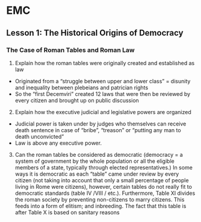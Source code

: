 
# EMC 

## Lesson 1: The Historical Origins of Democracy

### The Case of Roman Tables and Roman Law

1.  Explain how the roman tables were originally created and established as law
-   Originated from a “struggle between upper and lower class” = disunity and inequality between plebeians and patrician rights
-   So the “first Decemviri” created 12 laws that were then be reviewed by every citizen and brought up on public discussion
2.  Explain how the executive judicial and legislative powers are organized
-   Judicial power is taken under by judges who themselves can receive death sentence in case of “bribe”, “treason” or “putting any man to death unconvicted”
-   Law is above any executive power.
3.  Can the roman tables be considered as democratic (democracy = a system of government by the whole population or all the eligible members of a state, typically through elected representatives.)
In some ways it is democratic as each “table” came under review by every citizen (not taking into account that only a small percentage of people living in Rome were citizens), however, certain tables do not really fit to democratic standards (table IV /VIII / etc.). Furthermore, Table XI divides the roman society by preventing non-citizens to marry citizens. This feeds into a form of elitism; and inbreeding. The fact that this table is after Table X  is based on sanitary reasons
<!--stackedit_data:
eyJoaXN0b3J5IjpbLTc0NjIyNTMzNyw0Mzg5ODQzMjUsLTE4Mz
U0ODc5MDBdfQ==
-->